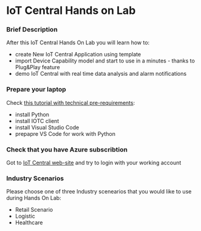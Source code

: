 # IoT Central Hands on Lab

### Brief Description
After this IoT Central Hands On Lab you will learn how to:
* create New IoT Central Application using template
* import Device Capability model and start to use in a minutes - thanks to Plug&Play feature
* demo IoT Central with real time data analysis and alarm notifications

### Prepare your laptop
Check [this tutorial with technical pre-requirements](https://github.com/dmitriyteteruk/iotc-hol/blob/master/preparation.md): 
* install Python
* install IOTC client
* install Visual Studio Code
* prepapre VS Code for work with Python

### Check that you have Azure subscribtion
Got to [IoT Central web-site](https://apps.azureiotcentral.com) and try to login with your working account

### Industry Scenarios
Please choose one of three Industry scenearios that you would like to use during Hands On Lab:
* Retail Scenario
* Logistic
* Healthcare
